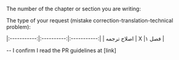 The number of the chapter or section you are writing:


The type of your request (mistake correction-translation-technical problem):



|:-----------:|:----------:|:-----------:|
|  اصلاح ترجمه   | X  |فصل ۱  |

--
I confirm I read the PR guidelines at [link]
